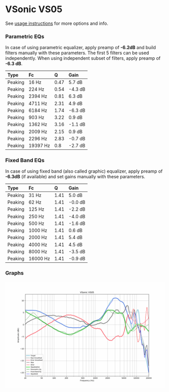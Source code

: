 # VSonic VS05
See [usage instructions](https://github.com/jaakkopasanen/AutoEq#usage) for more options and info.

### Parametric EQs
In case of using parametric equalizer, apply preamp of **-6.2dB** and build filters manually
with these parameters. The first 5 filters can be used independently.
When using independent subset of filters, apply preamp of **-6.3 dB**.

| Type    | Fc       |    Q | Gain    |
|:--------|:---------|:-----|:--------|
| Peaking | 16 Hz    | 0.47 | 5.7 dB  |
| Peaking | 224 Hz   | 0.54 | -4.3 dB |
| Peaking | 2394 Hz  | 0.81 | 6.3 dB  |
| Peaking | 4711 Hz  | 2.31 | 4.9 dB  |
| Peaking | 6184 Hz  | 1.74 | -6.3 dB |
| Peaking | 903 Hz   | 3.22 | 0.9 dB  |
| Peaking | 1362 Hz  | 3.16 | -1.1 dB |
| Peaking | 2009 Hz  | 2.15 | 0.9 dB  |
| Peaking | 2296 Hz  | 2.83 | -0.7 dB |
| Peaking | 19397 Hz | 0.8  | -2.7 dB |

### Fixed Band EQs
In case of using fixed band (also called graphic) equalizer, apply preamp of **-6.3dB**
(if available) and set gains manually with these parameters.

| Type    | Fc       |    Q | Gain    |
|:--------|:---------|:-----|:--------|
| Peaking | 31 Hz    | 1.41 | 5.0 dB  |
| Peaking | 62 Hz    | 1.41 | -0.0 dB |
| Peaking | 125 Hz   | 1.41 | -2.2 dB |
| Peaking | 250 Hz   | 1.41 | -4.0 dB |
| Peaking | 500 Hz   | 1.41 | -1.6 dB |
| Peaking | 1000 Hz  | 1.41 | 0.6 dB  |
| Peaking | 2000 Hz  | 1.41 | 5.4 dB  |
| Peaking | 4000 Hz  | 1.41 | 4.5 dB  |
| Peaking | 8000 Hz  | 1.41 | -3.5 dB |
| Peaking | 16000 Hz | 1.41 | -0.9 dB |

### Graphs
![](./VSonic%20VS05.png)